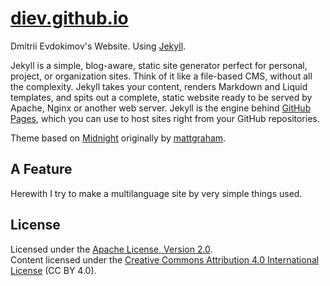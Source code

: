 # [diev.github.io](http://diev.github.io/)

Dmitrii Evdokimov's Website. 
Using [Jekyll](https://github.com/jekyll/jekyll).

Jekyll is a simple, blog-aware, static site generator perfect for personal, 
project, or organization sites. Think of it like a file-based CMS, without 
all the complexity. Jekyll takes your content, renders Markdown and Liquid 
templates, and spits out a complete, static website ready to be served by 
Apache, Nginx or another web server. Jekyll is the engine behind 
[GitHub Pages](https://pages.github.com), which you can use to host sites 
right from your GitHub repositories.

Theme based on [Midnight](https://github.com/pages-themes/midnight) 
originally by [mattgraham](https://twitter.com/michigangraham).

## A Feature

Herewith I try to make a multilanguage site by very simple things used.

## License

Licensed under the [Apache License, Version 2.0](LICENSE).  
Content licensed under the [Creative Commons Attribution 4.0 International 
License](http://creativecommons.org/licenses/by/4.0/) (CC BY 4.0).
